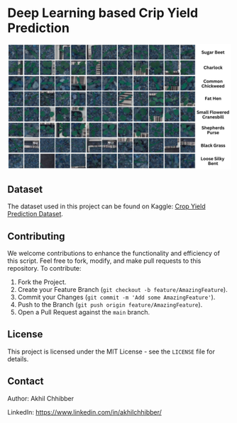 # Deep Learning based Crip Yield Prediction
<p align="center">
  <img src="https://github.com/akhilchibber/Plant-Seedlings-Classification/blob/main/Plant-Seedlings-Classification.jpg?raw=true" alt="earthml Logo">
</p>

## Dataset
The dataset used in this project can be found on Kaggle: [Crop Yield Prediction Dataset](https://www.kaggle.com/datasets/patelris/crop-yield-prediction-dataset). 

## Contributing
We welcome contributions to enhance the functionality and efficiency of this script. Feel free to fork, modify, and make pull requests to this repository. To contribute:

1. Fork the Project.
2. Create your Feature Branch (`git checkout -b feature/AmazingFeature`).
3. Commit your Changes (`git commit -m 'Add some AmazingFeature'`).
4. Push to the Branch (`git push origin feature/AmazingFeature`).
5. Open a Pull Request against the `main` branch.

## License

This project is licensed under the MIT License - see the `LICENSE` file for details.

## Contact

Author: Akhil Chhibber

LinkedIn: https://www.linkedin.com/in/akhilchhibber/
